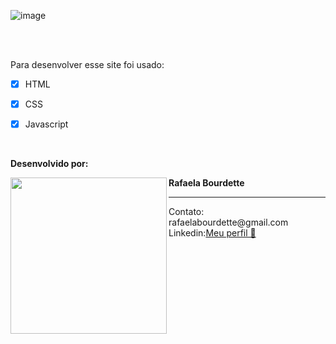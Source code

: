 

![image](https://github.com/rafaelabou1999/site-medico/assets/120579642/02e0a411-203e-477a-ba05-3d94fb32f81f)

<br>
<br>

Para desenvolver esse site foi usado:
- [x] HTML
- [x] CSS
- [x] Javascript



<br>


**Desenvolvido por:** 
<br>
<div>
  <img align="left" src="https://media.licdn.com/dms/image/D4D03AQHfWwUjq0AGsw/profile-displayphoto-shrink_800_800/0/1678890306744?e=1698883200&v=beta&t=uR5L01B0Jdxp3Mp5xfbqwhPJmgj-a0ESnhlhD8fFSEA" width="250">
  <p align="left"><strong>Rafaela Bourdette</strong> <hr>Contato: rafaelabourdette@gmail.com<br>Linkedin:<a href="https://www.linkedin.com/in/rafaela-bourdette-1b26a926a/">Meu perfil 👋</a></p>
</div>
